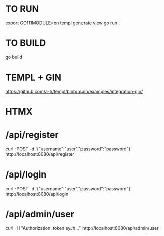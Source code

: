 # TO RUN
export GO111MODULE=on
templ generate view
go run .

# TO BUILD
go build

# TEMPL + GIN
https://github.com/a-h/templ/blob/main/examples/integration-gin/

# HTMX

# /api/register
curl -POST -d '{"username":"user","password":"password"}' http://localhost:8080/api/register
# /api/login
curl -POST -d '{"username":"user","password":"password"}' http://localhost:8080/api/login
# /api/admin/user
curl -H "Authorization: token eyJh..." http://localhost:8080/api/admin/user

